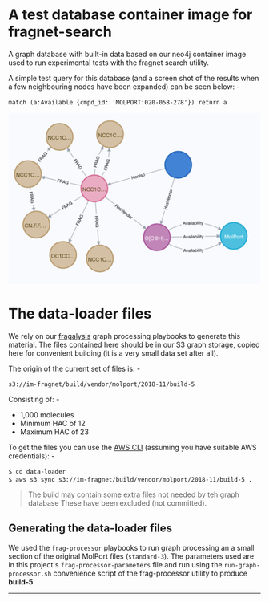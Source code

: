# A test database container image for fragnet-search
A graph database with built-in data based on our neo4j container image
used to run experimental tests with the fragnet search utility.

A simple test query for this database (and a screen shot of the results
when a few neighbouring nodes have been expanded) can be seen below: -

    match (a:Available {cmpd_id: 'MOLPORT:020-058-278'}) return a
    
![MOLPORT:020-058-278](020-058-278.png "MOLPORT:020-058-278")


# The data-loader files
We rely on our [fragalysis] graph processing playbooks to generate this
material. The files contained here should be in our S3 graph storage,
copied here for convenient building (it is a very small data set after all).

The origin of the current set of files is: -

    s3://im-fragnet/build/vendor/molport/2018-11/build-5

Consisting of: -

-   1,000 molecules
-   Minimum HAC of 12
-   Maximum HAC of 23
 
To get the files you can use the [AWS CLI]
(assuming you have suitable AWS credentials): -

    $ cd data-loader
    $ aws s3 sync s3://im-fragnet/build/vendor/molport/2018-11/build-5 .

>   The build may contain some extra files not needed by teh graph database
    These have been excluded (not committed).
    
## Generating the data-loader files
We used the `frag-processor` playbooks to run graph processing an a small
section of the original MolPort files (`standard-3`). The parameters used
are in this project's `frag-processor-parameters` file and run using the
`run-graph-processor.sh` convenience script of the frag-processor utility
to produce **build-5**.

---

[aws cli]: https://pypi.org/project/awscli/
[fragalysis]: https://github.com/InformaticsMatters/fragalysis/tree/1-fragnet
